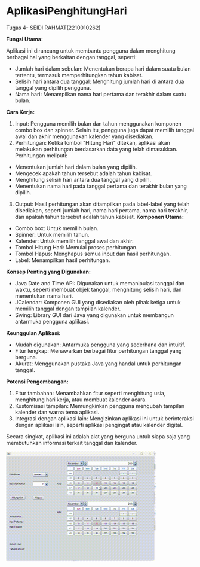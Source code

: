 # AplikasiPenghitungHari
 Tugas 4- SEIDI RAHMAT(2210010262)

**Fungsi Utama:**

Aplikasi ini dirancang untuk membantu pengguna dalam menghitung berbagai hal yang berkaitan dengan tanggal, seperti:

- Jumlah hari dalam sebulan: Menentukan berapa hari dalam suatu bulan tertentu, termasuk memperhitungkan tahun kabisat.
- Selisih hari antara dua tanggal: Menghitung jumlah hari di antara dua tanggal yang dipilih pengguna.
- Nama hari: Menampilkan nama hari pertama dan terakhir dalam suatu bulan.

**Cara Kerja:**

1. Input: Pengguna memilih bulan dan tahun menggunakan komponen combo box dan spinner. Selain itu, pengguna juga dapat memilih tanggal awal dan akhir menggunakan kalender yang disediakan.
2. Perhitungan: Ketika tombol "Hitung Hari" ditekan, aplikasi akan melakukan perhitungan berdasarkan data yang telah dimasukkan. Perhitungan meliputi:
- Menentukan jumlah hari dalam bulan yang dipilih.
- Mengecek apakah tahun tersebut adalah tahun kabisat.
- Menghitung selisih hari antara dua tanggal yang dipilih.
- Menentukan nama hari pada tanggal pertama dan terakhir bulan yang dipilih.
3. Output: Hasil perhitungan akan ditampilkan pada label-label yang telah disediakan, seperti jumlah hari, nama hari pertama, nama hari terakhir, dan apakah tahun tersebut adalah tahun kabisat.
**Komponen Utama:**

- Combo box: Untuk memilih bulan.
- Spinner: Untuk memilih tahun.
- Kalender: Untuk memilih tanggal awal dan akhir.
- Tombol Hitung Hari: Memulai proses perhitungan.
- Tombol Hapus: Menghapus semua input dan hasil perhitungan.
- Label: Menampilkan hasil perhitungan.

**Konsep Penting yang Digunakan:**

- Java Date and Time API: Digunakan untuk memanipulasi tanggal dan waktu, seperti membuat objek tanggal, menghitung selisih hari, dan menentukan nama hari.
- JCalendar: Komponen GUI yang disediakan oleh pihak ketiga untuk memilih tanggal dengan tampilan kalender.
- Swing: Library GUI dari Java yang digunakan untuk membangun antarmuka pengguna aplikasi.

**Keunggulan Aplikasi:**

- Mudah digunakan: Antarmuka pengguna yang sederhana dan intuitif.
- Fitur lengkap: Menawarkan berbagai fitur perhitungan tanggal yang berguna.
- Akurat: Menggunakan pustaka Java yang handal untuk perhitungan tanggal.

**Potensi Pengembangan:**

1. Fitur tambahan: Menambahkan fitur seperti menghitung usia, menghitung hari kerja, atau membuat kalender acara.
2. Kustomisasi tampilan: Memungkinkan pengguna mengubah tampilan kalender dan warna tema aplikasi.
3. Integrasi dengan aplikasi lain: Mengizinkan aplikasi ini untuk berinteraksi dengan aplikasi lain, seperti aplikasi pengingat atau kalender digital.

Secara singkat, aplikasi ini adalah alat yang berguna untuk siapa saja yang membutuhkan informasi terkait tanggal dan kalender.
 
![Demo GIF](https://github.com/seidi255/AplikasiPenghitungHari/blob/main/IMG/RECORD%20PBO2.gif)
